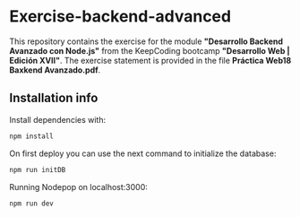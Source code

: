 
# **Exercise-backend-advanced**

This repository contains the exercise for the module **"Desarrollo Backend Avanzado con Node.js"** from the KeepCoding bootcamp **"Desarrollo Web | Edición XVII"**.
The exercise statement is provided in the file **Práctica Web18 Baxkend Avanzado.pdf**.


## Installation info

Install dependencies with:

```sh
npm install
```

On first deploy you can use the next command to initialize the database:

```sh
npm run initDB
```

Running Nodepop on localhost:3000:
```sh
npm run dev
```